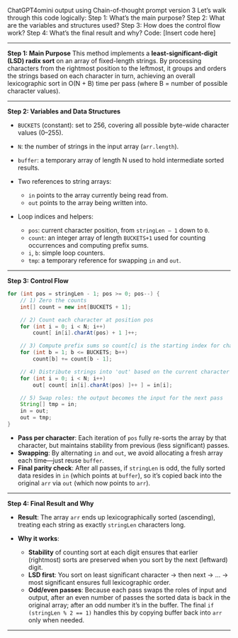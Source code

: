 ChatGPT4omini output using Chain-of-thought prompt version 3
Let’s walk through this code logically:
Step 1: What’s the main purpose?
Step 2: What are the variables and structures used?
Step 3: How does the control flow work?
Step 4: What’s the final result and why?
Code:
[Insert code here]

-----------------------------------------------------------------------------------------------------
**Step 1: Main Purpose**
This method implements a **least-significant-digit (LSD) radix sort** on an array of fixed-length strings. By processing characters from the rightmost position to the leftmost, it groups and orders the strings based on each character in turn, achieving an overall lexicographic sort in O(N + B) time per pass (where B = number of possible character values).

---

**Step 2: Variables and Data Structures**

* `BUCKETS` (constant): set to 256, covering all possible byte-wide character values (0–255).
* `N`: the number of strings in the input array (`arr.length`).
* `buffer`: a temporary array of length N used to hold intermediate sorted results.
* Two references to string arrays:

  * `in` points to the array currently being read from.
  * `out` points to the array being written into.
* Loop indices and helpers:

  * `pos`: current character position, from `stringLen – 1` down to `0`.
  * `count`: an integer array of length `BUCKETS+1` used for counting occurrences and computing prefix sums.
  * `i`, `b`: simple loop counters.
  * `tmp`: a temporary reference for swapping `in` and `out`.

---

**Step 3: Control Flow**

```java
for (int pos = stringLen - 1; pos >= 0; pos--) {
    // 1) Zero the counts
    int[] count = new int[BUCKETS + 1];

    // 2) Count each character at position pos
    for (int i = 0; i < N; i++)
        count[ in[i].charAt(pos) + 1 ]++;

    // 3) Compute prefix sums so count[c] is the starting index for char code c
    for (int b = 1; b <= BUCKETS; b++)
        count[b] += count[b - 1];

    // 4) Distribute strings into 'out' based on the current character
    for (int i = 0; i < N; i++)
        out[ count[ in[i].charAt(pos) ]++ ] = in[i];

    // 5) Swap roles: the output becomes the input for the next pass
    String[] tmp = in;
    in = out;
    out = tmp;
}
```

* **Pass per character**: Each iteration of `pos` fully re-sorts the array by that character, but maintains stability from previous (less significant) passes.
* **Swapping**: By alternating `in` and `out`, we avoid allocating a fresh array each time—just reuse `buffer`.
* **Final parity check**: After all passes, if `stringLen` is odd, the fully sorted data resides in `in` (which points at `buffer`), so it’s copied back into the original `arr` via `out` (which now points to `arr`).

---

**Step 4: Final Result and Why**

* **Result**: The array `arr` ends up lexicographically sorted (ascending), treating each string as exactly `stringLen` characters long.
* **Why it works**:

  * **Stability** of counting sort at each digit ensures that earlier (rightmost) sorts are preserved when you sort by the next (leftward) digit.
  * **LSD first**: You sort on least significant character → then next → … → most significant ensures full lexicographic order.
  * **Odd/even passes**: Because each pass swaps the roles of input and output, after an even number of passes the sorted data is back in the original array; after an odd number it’s in the buffer. The final `if (stringLen % 2 == 1)` handles this by copying buffer back into `arr` only when needed.

-----------------------------------------------------------------------------------------------------